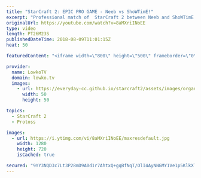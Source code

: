 ```yaml
---
title: "StarCraft 2: EPIC PRO GAME - Neeb vs ShoWTimE!"
excerpt: "Professional match of  StarCraft 2 between Neeb and ShoWTimE. Subscribe for more videos: http://lowko.tv/youtube Welcome to Aiur: https://goo.gl/1giyV2  This game starts off as most other Protoss vs Protoss games do. However, since neither player manages to deal a critical amount of damage, the game"
originalUrl: https://youtube.com/watch?v=8aMXriINoEE
type: video
length: PT26M23S
publishedDateTime: 2018-08-09T11:01:15Z
heat: 50

featuredContent: "<iframe width=\"800\" height=\"500\" frameborder=\"0\" src=\"https://www.youtube.com/embed/8aMXriINoEE\" allow=\"accelerometer; autoplay; encrypted-media; gyroscope; picture-in-picture\" allowfullscreen></iframe>"

provider:
  name: LowkoTV
  domain: lowko.tv
  images:
    - url: https://everyday-cc.github.io/starcraft2/assets/images/organizations/lowko.tv-50x50.jpg
      width: 50
      height: 50

topics:
  - StarCraft 2
  - Protoss

images:
  - url: https://i.ytimg.com/vi/8aMXriINoEE/maxresdefault.jpg
    width: 1280
    height: 720
    isCached: true

secured: "9YY3NQD3c7Lt3P28mD9A0d1r7AhtxQ+gqBfNqT/OlI4AyNNGMY1Ve1p5KlkXTXuFq0NOH9jo+8cduzlhENvCnrjqovaLR4MMxezzaKeiQhdpE6UrGCAYK4+emSm1JVOj0pOjlnqURv8xrKrWLeEfsXpMA4pUsoEZS/T+0e6gvvna7cI1DJnlq6wFNtjRIw13RxI+5KQP17fjK7rLxilnPSBVOcdwnlYHwC1fabIz7atVtYeMdAA2L8hXHkYkzFf5GTpQQ6huTvx7iOWCVIdo4Nd7Bpx63HMrHMf5kTjfJyzmUZh8/DGNJrwSWiXlyb06QDqkXsdb4Xw8qjbS2FSxgqoEpuXIg9lUowlQJmlihs+j92jV4o0PevGbgrKxWBuwv18wdjCj7TPDPKxtmPHZmhS8geovBZaQpvnG6XyK8PA=;xKm0Ge0a2yYIAUKEA3BVAw=="
---
```


